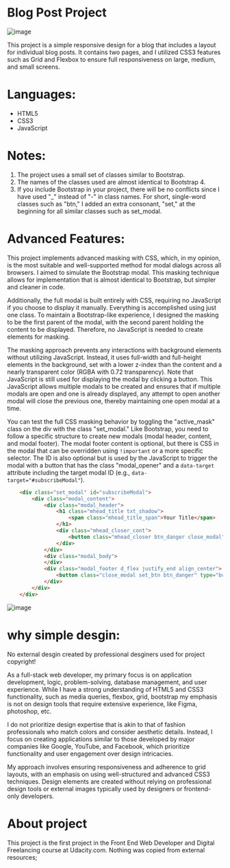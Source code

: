 # Blog Post Project

![image](https://github.com/user-attachments/assets/a76051dc-16ed-422b-a4be-9920ef7baaa5)

This project is a simple responsive design for a blog that includes a layout for individual blog posts. It contains two pages, and I utilized CSS3 features such as Grid and Flexbox to ensure full responsiveness on large, medium, and small screens.

# Languages:
* HTML5
* CSS3
* JavaScript

# Notes:
1. The project uses a small set of classes similar to Bootstrap.
2. The names of the classes used are almost identical to Bootstrap 4.
3. If you include Bootstrap in your project, there will be no conflicts since I have used "_" instead of "-" in class names. For short, single-word classes such as "btn," I added an extra consonant, "set," at the beginning for all similar classes such as set_modal.


# Advanced Features:
This project implements advanced masking with CSS, which, in my opinion, is the most suitable and well-supported method for modal dialogs across all browsers. I aimed to simulate the Bootstrap modal. This masking technique allows for implementation that is almost identical to Bootstrap, but simpler and cleaner in code.

Additionally, the full modal is built entirely with CSS, requiring no JavaScript if you choose to display it manually. Everything is accomplished using just one class. To maintain a Bootstrap-like experience, I designed the masking to be the first parent of the modal, with the second parent holding the content to be displayed. Therefore, no JavaScript is needed to create elements for masking.

The masking approach prevents any interactions with background elements without utilizing JavaScript. Instead, it uses full-width and full-height elements in the background, set with a lower z-index than the content and a nearly transparent color (RGBA with 0.72 transparency). Note that JavaScript is still used for displaying the modal by clicking a button. This JavaScript allows multiple modals to be created and ensures that if multiple modals are open and one is already displayed, any attempt to open another modal will close the previous one, thereby maintaining one open modal at a time.

You can test the full CSS masking behavior by toggling the "active_mask" class on the div with the class "set_modal." Like Bootstrap, you need to follow a specific structure to create new modals (modal header, content, and modal footer). The modal footer content is optional, but there is CSS in the modal that can be overridden using `!important` or a more specific selector. The ID is also optional but is used by the JavaScript to trigger the modal with a button that has the class "modal_opener" and a `data-target` attribute including the target modal ID (e.g., `data-target="#subscribeModal"`).


```html
    <div class="set_modal" id="subscribeModal">
        <div class="modal_content">
            <div class="modal_header">
                <h1 class="mhead_title txt_shadow">
                    <span class="mhead_title_span">Your Title</span>
                </h1>
                <div class="mhead_closer_cont">
                    <button class="mhead_closer btn_danger close_modal"><i class="fa fa-close"></i></button>
                </div>
            </div>
            <div class="modal_body">
            </div>
            <div class="modal_footer d_flex justify_end align_center">
                <button class="close_modal set_btn btn_danger" type="button">Cancel</button>
            </div>
        </div>
    </div>
```

![image](https://github.com/user-attachments/assets/267bcc2f-b7b4-4a93-bc54-03d79669b36a)

# why simple desgin:
No external desgin created by professional desginers used for project copyright!

As a full-stack web developer, my primary focus is on application development, logic, problem-solving, database management, and user experience. While I have a strong understanding of HTML5 and CSS3 functionality, such as media queries, flexbox, grid, bootstrap my emphasis is not on design tools that require extensive experience, like Figma, photoshop, etc.

I do not prioritize design expertise that is akin to that of fashion professionals who match colors and consider aesthetic details. Instead, I focus on creating applications similar to those developed by major companies like Google, YouTube, and Facebook, which prioritize functionality and user engagement over design intricacies.

My approach involves ensuring responsiveness and adherence to grid layouts, with an emphasis on using well-structured and advanced CSS3 techniques. Design elements are created without relying on professional design tools or external images typically used by designers or frontend-only developers.


# About project
This project is the first project in the Front End Web Developer and Digital Freelancing course at Udacity.com. Nothing was copied from external resources; 

